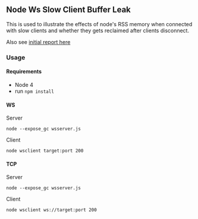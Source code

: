 ## Node Ws Slow Client Buffer Leak

This is used to illustrate the effects of node's RSS memory when connected with slow clients and whether they gets reclaimed after clients disconnect.

Also see [initial report here](https://github.com/websockets/ws/issues/667) 

### Usage

#### Requirements
- Node 4
- run `npm install`

#### WS

Server
```
node --expose_gc wsserver.js
```

Client
```
node wsclient target:port 200
```

#### TCP

Server
```
node --expose_gc wsserver.js
```

Client
```
node wsclient ws://target:port 200
```

